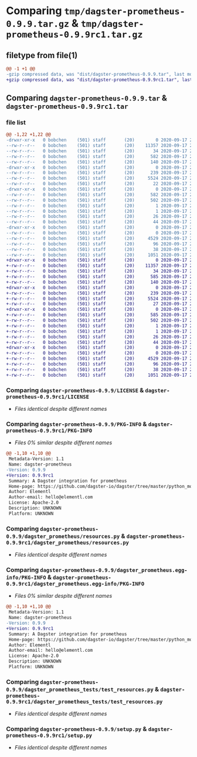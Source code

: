 # Comparing `tmp/dagster-prometheus-0.9.9.tar.gz` & `tmp/dagster-prometheus-0.9.9rc1.tar.gz`

## filetype from file(1)

```diff
@@ -1 +1 @@
-gzip compressed data, was "dist/dagster-prometheus-0.9.9.tar", last modified: Thu Sep 17 21:28:13 2020, max compression
+gzip compressed data, was "dist/dagster-prometheus-0.9.9rc1.tar", last modified: Thu Sep 17 21:08:59 2020, max compression
```

## Comparing `dagster-prometheus-0.9.9.tar` & `dagster-prometheus-0.9.9rc1.tar`

### file list

```diff
@@ -1,22 +1,22 @@
-drwxr-xr-x   0 bobchen    (501) staff       (20)        0 2020-09-17 21:28:13.000000 dagster-prometheus-0.9.9/
--rw-r--r--   0 bobchen    (501) staff       (20)    11357 2020-09-17 21:24:45.000000 dagster-prometheus-0.9.9/LICENSE
--rw-r--r--   0 bobchen    (501) staff       (20)       34 2020-09-17 21:24:45.000000 dagster-prometheus-0.9.9/MANIFEST.in
--rw-r--r--   0 bobchen    (501) staff       (20)      582 2020-09-17 21:28:13.000000 dagster-prometheus-0.9.9/PKG-INFO
--rw-r--r--   0 bobchen    (501) staff       (20)      140 2020-09-17 21:24:45.000000 dagster-prometheus-0.9.9/README.md
-drwxr-xr-x   0 bobchen    (501) staff       (20)        0 2020-09-17 21:28:13.000000 dagster-prometheus-0.9.9/dagster_prometheus/
--rw-r--r--   0 bobchen    (501) staff       (20)      239 2020-09-17 21:24:45.000000 dagster-prometheus-0.9.9/dagster_prometheus/__init__.py
--rw-r--r--   0 bobchen    (501) staff       (20)     5524 2020-09-17 21:24:45.000000 dagster-prometheus-0.9.9/dagster_prometheus/resources.py
--rw-r--r--   0 bobchen    (501) staff       (20)       22 2020-09-17 21:24:45.000000 dagster-prometheus-0.9.9/dagster_prometheus/version.py
-drwxr-xr-x   0 bobchen    (501) staff       (20)        0 2020-09-17 21:28:13.000000 dagster-prometheus-0.9.9/dagster_prometheus.egg-info/
--rw-r--r--   0 bobchen    (501) staff       (20)      582 2020-09-17 21:28:12.000000 dagster-prometheus-0.9.9/dagster_prometheus.egg-info/PKG-INFO
--rw-r--r--   0 bobchen    (501) staff       (20)      502 2020-09-17 21:28:12.000000 dagster-prometheus-0.9.9/dagster_prometheus.egg-info/SOURCES.txt
--rw-r--r--   0 bobchen    (501) staff       (20)        1 2020-09-17 21:28:12.000000 dagster-prometheus-0.9.9/dagster_prometheus.egg-info/dependency_links.txt
--rw-r--r--   0 bobchen    (501) staff       (20)        1 2020-09-17 21:28:12.000000 dagster-prometheus-0.9.9/dagster_prometheus.egg-info/not-zip-safe
--rw-r--r--   0 bobchen    (501) staff       (20)       26 2020-09-17 21:28:12.000000 dagster-prometheus-0.9.9/dagster_prometheus.egg-info/requires.txt
--rw-r--r--   0 bobchen    (501) staff       (20)       44 2020-09-17 21:28:12.000000 dagster-prometheus-0.9.9/dagster_prometheus.egg-info/top_level.txt
-drwxr-xr-x   0 bobchen    (501) staff       (20)        0 2020-09-17 21:28:13.000000 dagster-prometheus-0.9.9/dagster_prometheus_tests/
--rw-r--r--   0 bobchen    (501) staff       (20)        0 2020-09-17 21:24:45.000000 dagster-prometheus-0.9.9/dagster_prometheus_tests/__init__.py
--rw-r--r--   0 bobchen    (501) staff       (20)     4529 2020-09-17 21:24:45.000000 dagster-prometheus-0.9.9/dagster_prometheus_tests/test_resources.py
--rw-r--r--   0 bobchen    (501) staff       (20)       96 2020-09-17 21:24:45.000000 dagster-prometheus-0.9.9/dagster_prometheus_tests/test_version.py
--rw-r--r--   0 bobchen    (501) staff       (20)       38 2020-09-17 21:28:13.000000 dagster-prometheus-0.9.9/setup.cfg
--rw-r--r--   0 bobchen    (501) staff       (20)     1051 2020-09-17 21:24:45.000000 dagster-prometheus-0.9.9/setup.py
+drwxr-xr-x   0 bobchen    (501) staff       (20)        0 2020-09-17 21:08:59.000000 dagster-prometheus-0.9.9rc1/
+-rw-r--r--   0 bobchen    (501) staff       (20)    11357 2020-09-17 21:04:59.000000 dagster-prometheus-0.9.9rc1/LICENSE
+-rw-r--r--   0 bobchen    (501) staff       (20)       34 2020-09-17 21:04:59.000000 dagster-prometheus-0.9.9rc1/MANIFEST.in
+-rw-r--r--   0 bobchen    (501) staff       (20)      585 2020-09-17 21:08:59.000000 dagster-prometheus-0.9.9rc1/PKG-INFO
+-rw-r--r--   0 bobchen    (501) staff       (20)      140 2020-09-17 21:04:59.000000 dagster-prometheus-0.9.9rc1/README.md
+drwxr-xr-x   0 bobchen    (501) staff       (20)        0 2020-09-17 21:08:59.000000 dagster-prometheus-0.9.9rc1/dagster_prometheus/
+-rw-r--r--   0 bobchen    (501) staff       (20)      239 2020-09-17 21:04:59.000000 dagster-prometheus-0.9.9rc1/dagster_prometheus/__init__.py
+-rw-r--r--   0 bobchen    (501) staff       (20)     5524 2020-09-17 21:04:59.000000 dagster-prometheus-0.9.9rc1/dagster_prometheus/resources.py
+-rw-r--r--   0 bobchen    (501) staff       (20)       27 2020-09-17 21:04:59.000000 dagster-prometheus-0.9.9rc1/dagster_prometheus/version.py
+drwxr-xr-x   0 bobchen    (501) staff       (20)        0 2020-09-17 21:08:59.000000 dagster-prometheus-0.9.9rc1/dagster_prometheus.egg-info/
+-rw-r--r--   0 bobchen    (501) staff       (20)      585 2020-09-17 21:08:59.000000 dagster-prometheus-0.9.9rc1/dagster_prometheus.egg-info/PKG-INFO
+-rw-r--r--   0 bobchen    (501) staff       (20)      502 2020-09-17 21:08:59.000000 dagster-prometheus-0.9.9rc1/dagster_prometheus.egg-info/SOURCES.txt
+-rw-r--r--   0 bobchen    (501) staff       (20)        1 2020-09-17 21:08:59.000000 dagster-prometheus-0.9.9rc1/dagster_prometheus.egg-info/dependency_links.txt
+-rw-r--r--   0 bobchen    (501) staff       (20)        1 2020-09-17 21:08:59.000000 dagster-prometheus-0.9.9rc1/dagster_prometheus.egg-info/not-zip-safe
+-rw-r--r--   0 bobchen    (501) staff       (20)       26 2020-09-17 21:08:59.000000 dagster-prometheus-0.9.9rc1/dagster_prometheus.egg-info/requires.txt
+-rw-r--r--   0 bobchen    (501) staff       (20)       44 2020-09-17 21:08:59.000000 dagster-prometheus-0.9.9rc1/dagster_prometheus.egg-info/top_level.txt
+drwxr-xr-x   0 bobchen    (501) staff       (20)        0 2020-09-17 21:08:59.000000 dagster-prometheus-0.9.9rc1/dagster_prometheus_tests/
+-rw-r--r--   0 bobchen    (501) staff       (20)        0 2020-09-17 21:04:59.000000 dagster-prometheus-0.9.9rc1/dagster_prometheus_tests/__init__.py
+-rw-r--r--   0 bobchen    (501) staff       (20)     4529 2020-09-17 21:04:59.000000 dagster-prometheus-0.9.9rc1/dagster_prometheus_tests/test_resources.py
+-rw-r--r--   0 bobchen    (501) staff       (20)       96 2020-09-17 21:04:59.000000 dagster-prometheus-0.9.9rc1/dagster_prometheus_tests/test_version.py
+-rw-r--r--   0 bobchen    (501) staff       (20)       38 2020-09-17 21:08:59.000000 dagster-prometheus-0.9.9rc1/setup.cfg
+-rw-r--r--   0 bobchen    (501) staff       (20)     1051 2020-09-17 21:04:59.000000 dagster-prometheus-0.9.9rc1/setup.py
```

### Comparing `dagster-prometheus-0.9.9/LICENSE` & `dagster-prometheus-0.9.9rc1/LICENSE`

 * *Files identical despite different names*

### Comparing `dagster-prometheus-0.9.9/PKG-INFO` & `dagster-prometheus-0.9.9rc1/PKG-INFO`

 * *Files 0% similar despite different names*

```diff
@@ -1,10 +1,10 @@
 Metadata-Version: 1.1
 Name: dagster-prometheus
-Version: 0.9.9
+Version: 0.9.9rc1
 Summary: A Dagster integration for prometheus
 Home-page: https://github.com/dagster-io/dagster/tree/master/python_modules/libraries/dagster-prometheus
 Author: Elementl
 Author-email: hello@elementl.com
 License: Apache-2.0
 Description: UNKNOWN
 Platform: UNKNOWN
```

### Comparing `dagster-prometheus-0.9.9/dagster_prometheus/resources.py` & `dagster-prometheus-0.9.9rc1/dagster_prometheus/resources.py`

 * *Files identical despite different names*

### Comparing `dagster-prometheus-0.9.9/dagster_prometheus.egg-info/PKG-INFO` & `dagster-prometheus-0.9.9rc1/dagster_prometheus.egg-info/PKG-INFO`

 * *Files 0% similar despite different names*

```diff
@@ -1,10 +1,10 @@
 Metadata-Version: 1.1
 Name: dagster-prometheus
-Version: 0.9.9
+Version: 0.9.9rc1
 Summary: A Dagster integration for prometheus
 Home-page: https://github.com/dagster-io/dagster/tree/master/python_modules/libraries/dagster-prometheus
 Author: Elementl
 Author-email: hello@elementl.com
 License: Apache-2.0
 Description: UNKNOWN
 Platform: UNKNOWN
```

### Comparing `dagster-prometheus-0.9.9/dagster_prometheus_tests/test_resources.py` & `dagster-prometheus-0.9.9rc1/dagster_prometheus_tests/test_resources.py`

 * *Files identical despite different names*

### Comparing `dagster-prometheus-0.9.9/setup.py` & `dagster-prometheus-0.9.9rc1/setup.py`

 * *Files identical despite different names*

